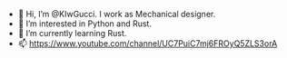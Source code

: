 - 👋 Hi, I’m @KIwGucci. I work as Mechanical designer.
- 👀 I’m interested in Python and Rust. 
- 🌱 I’m currently learning Rust.
- 📫 https://www.youtube.com/channel/UC7PuiC7mj6FROyQ5ZLS3orA

<!---
KIwGucci/KIwGucci is a ✨ special ✨ repository because its `README.md` (this file) appears on your GitHub profile.
You can click the Preview link to take a look at your changes.
--->
